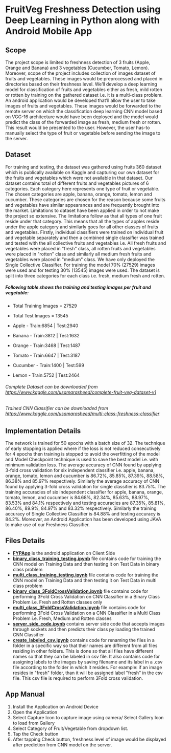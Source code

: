 # FruitVeg Freshness Detection using Deep Learning in Python along with Android Mobile App

## Scope
The project scope is limited to freshness detection of 3 fruits (Apple, Orange and Banana) and 3 vegetables (Cucumber, Tomato, Lemon). Moreover, scope of the project includes collection of images dataset of fruits and vegetables. These images would be preprocessed and placed in directories based on their freshness level. We’ll develop a deep learning model for classification of fruits and vegetables either as fresh, mild rotten or rotten by training on the gathered dataset i.e. it is a multi-class problem. An android application would be developed that’ll allow the user to take images of fruits and vegetables. These images would be forwarded to the remote server on which the classification deep learning CNN model based on VGG-16 architecture would have been deployed and the model would predict the class of the forwarded image as fresh, medium fresh or rotten. This result would be presented to the user. However, the user has-to manually select the type of fruit or vegetable before sending the image to the server.

## Dataset
For training and testing, the dataset was gathered using fruits 360 dataset which is publically available on Kaggle and capturing our own dataset for the fruits and vegetables which were not available in that dataset. Our dataset contains total of different fruits and vegetables pictures of 6 categories. Each category here represents one type of fruit or vegetable. The chosen categories are apple, banana, orange, tomato, lemon and cucumber. These categories are chosen for the reason because some fruits and vegetables have similar appearances and are frequently brought into the market. Limitations to dataset have been applied in order to not make the project so extensive. The limitations follow as that all types of one fruit reside under that category. This means that all the types of apples reside under the apple category and similarly goes for all other classes of fruits and vegetables. Firstly, individual classifiers were trained on individual fruit and vegetable separately and then a combined single classifier was trained and tested with the all collective fruits and vegetables i.e. All fresh fruits and vegetables were placed in "fresh" class, all rotten fruits and vegetables were placed in "rotten" class and similarly all medium fresh fruits and vegetables were placed in "medium" class. We have only deployed the Single Collective Classifier. For training the model 70% (27529) images were used and for testing 30% (13545) images were used. The dataset is split into three categories for each class i.e. fresh, medium fresh and rotten.

##### Following table shows the training and testing images per fruit and vegetable:
- Total Training Images = 27529
- Total Test Images = 13545

- Apple     - Train:6854 | Test:2940
- Banana    - Train:3812 | Test:1632
- Orange    - Train:3468 | Test:1487
- Tomato    - Train:6647 | Test:3187
- Cucumber  - Train:1400 | Test:599
- Lemon     - Train:5752 | Test:2464

###### Complete Dataset can be downloaded from https://www.kaggle.com/usamarasheed/complete-fruit-veg-dataset-v1
###### Trained CNN Classifier can be downloaded from https://www.kaggle.com/usamarasheed/multi-class-freshness-classifier

## Implementation Details
The network is trained for 50 epochs with a batch size of 32. The technique of early stopping is applied where if the loss is not reduced consecutively for 4 epochs then training is stopped to avoid the overfitting of the model and Model Checkpoint technique is used to save the best model i.e. with minimum validation loss. The average accuracy of CNN found by applying 3-fold cross validation for six independent classifier i.e. apple, banana, orange, tomato, lemon and cucumber is 86.72%, 85.85%, 87.39%, 88.58%, 86.38% and 85.97% respectively. Similarly the average accuracy of CNN found by applying 3-fold cross validation for single classifier is 83.75%. The training accuracies of six independent classifier for apple, banana, orange, tomato, lemon, and cucumber is 84.68%, 82.34%, 85.63%, 88.97%, 83.53% and 84.1% respectively and testing accuracies are 87.35%, 85.81%, 86.40%, 89.9%, 84.97% and 83.32% respectively. Similarly the training accuracy of Single Collective Classifier is 84.88% and testing accuracy is 84.2%.
Moreover, an Android Application has been developed using JAVA to make use of our Freshness Classifier.


## Files Details
- [**FYPApp**](https://github.com/smrasheed14/FYP/tree/main/FYPApp) is the android application on Client Side
- [**binary_class_training_testing.ipynb**](https://github.com/smrasheed14/FYP/blob/main/binary_class_training_testing.ipynb) file contains code for training the CNN model on Training Data and then testing it on Test Data in binary class problem
- [**multi_class_training_testing.ipynb**](https://github.com/smrasheed14/FYP/blob/main/multi_class_training_testing.ipynb) file contains code for training the CNN model on Training Data and then testing it on Test Data in multi class problem
- [**binary_class_3FoldCrossValidation.ipynb**](https://github.com/smrasheed14/FYP/blob/main/binary_class_3FoldCrossValidation.ipynb) file contains code for performing 3Fold Cross Validation on CNN Classifier in a Binary Class Problem i.e. Fresh and Rotten classes only
- [**multi_class_3FoldCrossValidation.ipynb**](https://github.com/smrasheed14/FYP/blob/main/multi_class_3FoldCrossValidation.ipynb) file contains code for performing 3Fold Cross Validation on a CNN Classifier in a Multi Class Problem i.e. Fresh, Medium and Rotten classes
- [**server_side_code.ipynb**](https://github.com/smrasheed14/FYP/blob/main/server_side_code.ipynb) contains server side code that accepts images through sockets and then predicts their class py loading the trained CNN Classifier
- [**create_labeled_csv.ipynb**](https://github.com/smrasheed14/FYP/blob/main/create_labeled_csv.ipynb) contains code for renaming the files in a folder in a specific way so that their names are different from all files residing in other folders. This is done so that all files have different names so that they can be labeled in csv file. It also contains code for assigning labels to the images by saving filename and its label in a .csv file according to the folder in which it resides. For example: if an image resides in "fresh" folder, than it will be assigned label "fresh" in the csv file. This csv file is required to perform 3Fold cross validation.

## App Manual
1. Install the Application on Android Device
2. Open the Application
3. Select Capture Icon to capture image using camera/ Select Gallery Icon to load from Gallery
4. Select Category of Fruit/Vegetable from dropdown list.
5. Tap the Check button
5. After tapping Check button, freshness level of image would be displayed after prediction from CNN model on the server.
